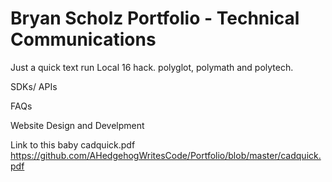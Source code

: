 # Bryan Scholz Portfolio - Technical Communications
Just a quick text run
Local 16 hack. polyglot, polymath and polytech.

SDKs/ APIs


FAQs


Website Design and Develpment


Link to this baby 
cadquick.pdf
https://github.com/AHedgehogWritesCode/Portfolio/blob/master/cadquick.pdf
